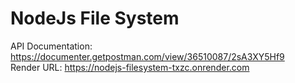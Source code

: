 # NodeJs File System 

API Documentation: https://documenter.getpostman.com/view/36510087/2sA3XY5Hf9
<br>
 Render URL: https://nodejs-filesystem-txzc.onrender.com
